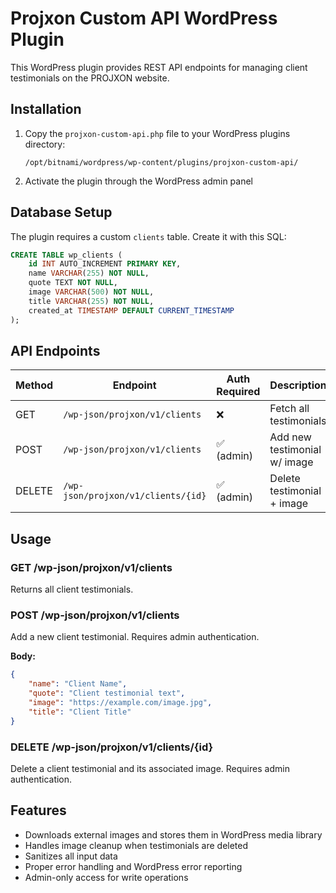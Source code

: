 # Projxon Custom API WordPress Plugin

This WordPress plugin provides REST API endpoints for managing client testimonials on the PROJXON website.

## Installation

1. Copy the `projxon-custom-api.php` file to your WordPress plugins directory:
   ```
   /opt/bitnami/wordpress/wp-content/plugins/projxon-custom-api/
   ```

2. Activate the plugin through the WordPress admin panel

## Database Setup

The plugin requires a custom `clients` table. Create it with this SQL:

```sql
CREATE TABLE wp_clients (
    id INT AUTO_INCREMENT PRIMARY KEY,
    name VARCHAR(255) NOT NULL,
    quote TEXT NOT NULL,
    image VARCHAR(500) NOT NULL,
    title VARCHAR(255) NOT NULL,
    created_at TIMESTAMP DEFAULT CURRENT_TIMESTAMP
);
```

## API Endpoints

| Method | Endpoint                   | Auth Required | Description                   |
|--------|----------------------------|---------------|-------------------------------|
| GET    | `/wp-json/projxon/v1/clients` | ❌            | Fetch all testimonials        |
| POST   | `/wp-json/projxon/v1/clients` | ✅ (admin)     | Add new testimonial w/ image  |
| DELETE | `/wp-json/projxon/v1/clients/{id}` | ✅ (admin)     | Delete testimonial + image    |

## Usage

### GET /wp-json/projxon/v1/clients
Returns all client testimonials.

### POST /wp-json/projxon/v1/clients
Add a new client testimonial. Requires admin authentication.

**Body:**
```json
{
    "name": "Client Name",
    "quote": "Client testimonial text",
    "image": "https://example.com/image.jpg",
    "title": "Client Title"
}
```

### DELETE /wp-json/projxon/v1/clients/{id}
Delete a client testimonial and its associated image. Requires admin authentication.

## Features

- Downloads external images and stores them in WordPress media library
- Handles image cleanup when testimonials are deleted
- Sanitizes all input data
- Proper error handling and WordPress error reporting
- Admin-only access for write operations 